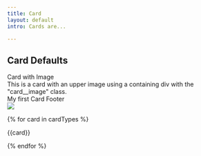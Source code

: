 ```yaml
---
title: Card
layout: default
intro: Cards are...

---
```


## Card Defaults

<div class="card card__covered">
  <div class="card__content">
    <div class="card__title">Card with Image</div>
    <div class="card__body">This is a card with an upper image using a containing div with the "card__image" class. </div>
    <div class="card__footer">My first Card Footer</div>
  </div>
  <!-- <div class="card__background"> -->
    <img class="card__background" src="/assets/placeholder/image-1.jpg" />
  <!-- </div> -->
</div>

{% for card in cardTypes %}

{{card}}

{% endfor %}